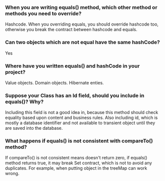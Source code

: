 ### When you are writing equals() method, which other method or methods you need to override?

Hashcode. When you overriding equals, you should override hashcode too, otherwise you break the contract between hashcode and equals.

### Can two objects which are not equal have the same hashCode?

Yes

### Where have you written equals() and hashCode in your project?

Value objects. Domain objects. Hibernate enties.

### Suppose your Class has an Id field, should you include in equals()? Why?

Including this field is not a good idea in, because this method should check equality based upon content and business rules. Also including id, which is mostly a database identifier and not available to transient object until they are saved into the database.

### What happens if equals() is not consistent with compareTo() method?

 If compareTo() is not consistent means doesn't return zero, if equals() method returns true, it may break Set contract, which is not to avoid any duplicates.
 For example, when putting object in the treeMap can work wrong.





